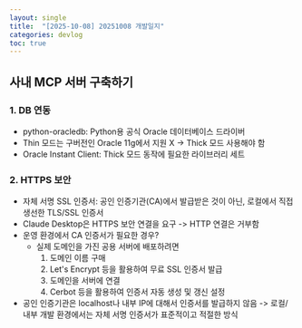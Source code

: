```yaml
---
layout: single
title:  "[2025-10-08] 20251008 개발일지"
categories: devlog
toc: true
---
```


## 사내 MCP 서버 구축하기

### 1. DB 연동
- python-oracledb: Python용 공식 Oracle 데이터베이스 드라이버
- Thin 모드는 구버전인 Oracle 11g에서 지원 X -> Thick 모드 사용해야 함
- Oracle Instant Client: Thick 모드 동작에 필요한 라이브러리 세트

### 2. HTTPS 보안
- 자체 서명 SSL 인증서: 공인 인증기관(CA)에서 발급받은 것이 아닌, 로컬에서 직접 생선한 TLS/SSL 인증서
- Claude Desktop은 HTTPS 보안 연결을 요구 -> HTTP 연결은 거부함
- 운영 환경에서 CA 인증서가 필요한 경우?
  - 실제 도메인을 가진 공용 서버에 배포하려면
    1. 도메인 이름 구매
    2. Let's Encrypt 등을 활용하여 무료 SSL 인증서 발급
    3. 도메인을 서버에 연결
    4. Cerbot 등을 활용하여 인증서 자동 생성 및 갱신 설정
- 공인 인증기관은 localhost나 내부 IP에 대해서 인증서를 발급하지 않음 -> 로컬/내부 개발 환경에서는 자체 서명 인증서가 표준적이고 적절한 방식
